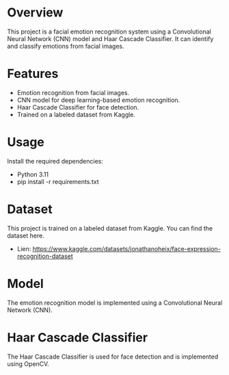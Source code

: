 # Overview
This project is a facial emotion recognition system using a Convolutional Neural Network (CNN) model and Haar Cascade Classifier. It can identify and classify emotions from facial images.

# Features
- Emotion recognition from facial images.
- CNN model for deep learning-based emotion recognition.
- Haar Cascade Classifier for face detection.
- Trained on a labeled dataset from Kaggle.

# Usage
Install the required dependencies:
- Python 3.11
- pip install -r requirements.txt


# Dataset
This project is trained on a labeled dataset from Kaggle. You can find the dataset here.
- Lien: https://www.kaggle.com/datasets/jonathanoheix/face-expression-recognition-dataset

# Model
The emotion recognition model is implemented using a Convolutional Neural Network (CNN). 

# Haar Cascade Classifier
The Haar Cascade Classifier is used for face detection and is implemented using OpenCV. 
